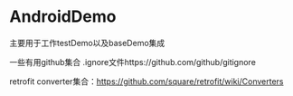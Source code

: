 # AndroidDemo
主要用于工作testDemo以及baseDemo集成

一些有用github集合
.ignore文件https://github.com/github/gitignore 

retrofit converter集合：https://github.com/square/retrofit/wiki/Converters
